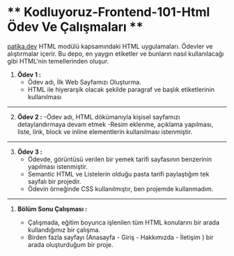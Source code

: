 # ** Kodluyoruz-Frontend-101-Html Ödev Ve Çalışmaları **

[patika.dev](https://app.patika.dev/moduller/html) HTML modülü kapsamındaki HTML uygulamaları. Ödevler ve alıştırmalar içerir.
Bu depo, en yaygın etiketler ve bunların nasıl kullanılacağı gibi HTML'nin temellerinden oluşur.

1. **Ödev 1 :**
    - Ödev adı, İlk Web Sayfamızı Oluşturma.
    - HTML ile hiyerarşik olacak şekilde paragraf ve başlık etiketlerinin kullanılması

---

2. **Ödev 2 :**
     -Ödev adı, HTML dökümanıyla kişisel sayfamızı detaylandırmaya devam etmek
     -Resim eklenme, açıklama yapılması, liste, link, block ve inline elementlerin kullanılması istenmiştir.
---

3. **Ödev 3 :**
    - Ödevde, görüntüsü verilen bir yemek tarifi sayfasının benzerinin yapılması istenmiştir. 
    - Semantic HTML ve Listelerin olduğu pasta tarifi paylaştığım tek sayfalı bir projedir. 
    - Ödevin örneğinde CSS kullanılmıştır, ben projemde kullanmadım.

---

1. **Bölüm Sonu Çalışması :**

    - Çalışmada, eğitim boyunca işlenilen tüm HTML konularını bir arada kullandığımız bir çalışma. 
    - Birden fazla sayfayı (Anasayfa - Giriş - Hakkımızda - İletişim ) bir arada oluşturduğum bir proje.
